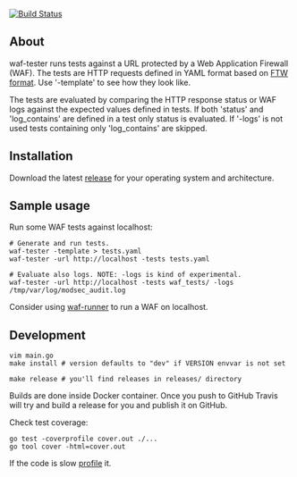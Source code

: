 [![Build Status](https://travis-ci.org/jreisinger/waf-tester.svg?branch=master)](https://travis-ci.org/jreisinger/waf-tester)

## About

waf-tester runs tests against a URL protected by a Web Application Firewall (WAF). The tests are HTTP requests defined in YAML format based on [FTW format](https://github.com/CRS-support/ftw/blob/master/docs/YAMLFormat.md). Use '-template' to see how they look like.

The tests are evaluated by comparing the HTTP response status or WAF logs against the expected values defined in tests. If both 'status' and 'log_contains' are defined in a test only status is evaluated. If '-logs' is not used tests containing only 'log_contains' are skipped.

## Installation

Download the latest [release](https://github.com/jreisinger/waf-tester/releases) for your operating system and architecture.

## Sample usage

Run some WAF tests against localhost:

```
# Generate and run tests.
waf-tester -template > tests.yaml
waf-tester -url http://localhost -tests tests.yaml

# Evaluate also logs. NOTE: -logs is kind of experimental.
waf-tester -url http://localhost -tests waf_tests/ -logs /tmp/var/log/modsec_audit.log
```

Consider using [waf-runner](https://github.com/jreisinger/waf-runner) to run a WAF on localhost.

## Development

```
vim main.go
make install # version defaults to "dev" if VERSION envvar is not set

make release # you'll find releases in releases/ directory
```

Builds are done inside Docker container. Once you push to GitHub Travis will
try and build a release for you and publish it on GitHub.

Check test coverage:

```
go test -coverprofile cover.out ./...
go tool cover -html=cover.out
```

If the code is slow [profile](https://blog.golang.org/pprof) it.